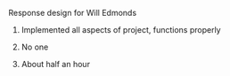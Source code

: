 Response design for Will Edmonds

1. Implemented all aspects of project, functions properly

2. No one

3. About half an hour
